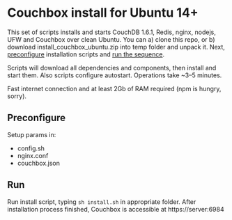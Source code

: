 # Couchbox install for Ubuntu 14+

This set of scripts installs and starts CouchDB 1.6.1, Redis, nginx, nodejs, UFW 
and Couchbox over clean Ubuntu. You can a) clone this repo, or 
b) download  install_couchbox_ubuntu.zip into temp folder and unpack it. 
Next, [preconfigure](#preconfigure) installation scripts and [run the sequence](#run).

Scripts will download all dependencies and components, then install and start them.
Also scripts configure autostart. Operations take ~3–5 minutes.

Fast internet connection and at least 2Gb of RAM required (npm is hungry, sorry).

## Preconfigure

Setup params in:

* config.sh 
* nginx.conf
* couchbox.json

## Run

Run install script, typing `sh install.sh` in appropriate folder. After installation
process finished, Couchbox is accessible at https://server:6984
